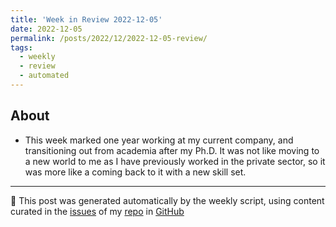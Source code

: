 ```yaml
---
title: 'Week in Review 2022-12-05'
date: 2022-12-05
permalink: /posts/2022/12/2022-12-05-review/
tags:
  - weekly
  - review
  - automated
---
```

## About
-  This week marked one year working at my current company, and transitioning out from academia after my Ph.D. It was not like moving to a new world to me as I have previously worked in the private sector, so it was more like a coming back to it with a new skill set. 

***
🤖 This post was generated automatically by the weekly script, using content curated in the [issues](https://github.com/nateraluis/nateraluis.github.io/issues) of my [repo](https://github.com/nateraluis/nateraluis.github.io/) in [GitHub](https://github.com/nateraluis)
